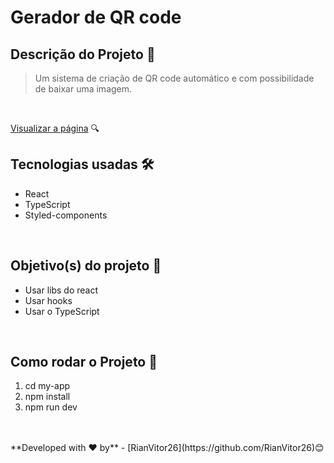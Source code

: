 # Gerador de QR code

## Descrição do Projeto 📌
>Um sistema de criação de QR code automático e com possibilidade de baixar uma imagem.
<br>

[Visualizar a página](https://github.com/RianVitor26/QR-Code-Generator) 🔍
<br>

## Tecnologias usadas 🛠 

* React
* TypeScript
* Styled-components
<br>

## Objetivo(s) do projeto 🎯
- Usar libs do react
- Usar hooks
- Usar o TypeScript
<br>

## Como rodar o Projeto 🔑
1. cd my-app
2. npm install
3. npm run dev
<br>
<br>
**Developed with ❤️ by** - [RianVitor26](https://github.com/RianVitor26)😊
